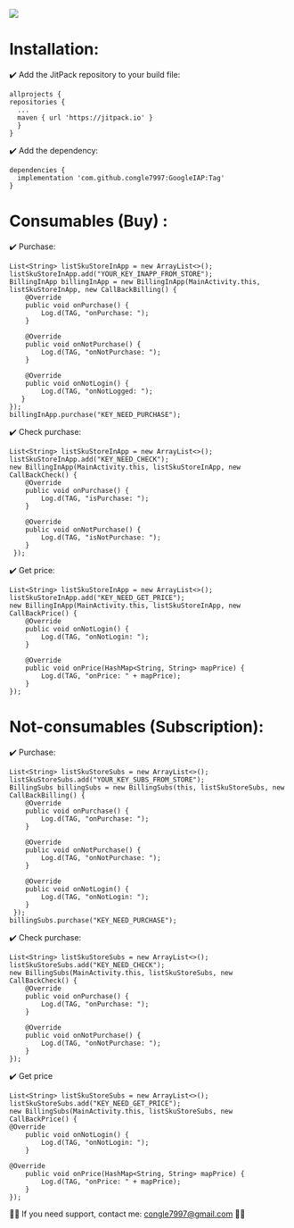 [![](https://jitpack.io/v/congle7997/GoogleIAP.svg)](https://jitpack.io/#congle7997/GoogleIAP)

# Installation:
  ✔️ Add the JitPack repository to your build file:
  
    allprojects {
    repositories {
      ...
      maven { url 'https://jitpack.io' }
      }
    }
  ✔️ Add the dependency:
  
    dependencies {
      implementation 'com.github.congle7997:GoogleIAP:Tag'
    }

# Consumables (Buy) :
  ✔️ Purchase:
  
    List<String> listSkuStoreInApp = new ArrayList<>();
    listSkuStoreInApp.add("YOUR_KEY_INAPP_FROM_STORE");
    BillingInApp billingInApp = new BillingInApp(MainActivity.this, listSkuStoreInApp, new CallBackBilling() {
        @Override
        public void onPurchase() {
            Log.d(TAG, "onPurchase: ");
        }

        @Override
        public void onNotPurchase() {
            Log.d(TAG, "onNotPurchase: ");
        }

        @Override
        public void onNotLogin() {
            Log.d(TAG, "onNotLogged: ");
       }
    });
    billingInApp.purchase("KEY_NEED_PURCHASE");
    
  ✔️ Check purchase:
  
    List<String> listSkuStoreInApp = new ArrayList<>();
    listSkuStoreInApp.add("KEY_NEED_CHECK");
    new BillingInApp(MainActivity.this, listSkuStoreInApp, new CallBackCheck() {
        @Override
        public void onPurchase() {
            Log.d(TAG, "isPurchase: ");
        }

        @Override
        public void onNotPurchase() {
            Log.d(TAG, "isNotPurchase: ");
        }
     });
     
  ✔️ Get price:
  
    List<String> listSkuStoreInApp = new ArrayList<>();
    listSkuStoreInApp.add("KEY_NEED_GET_PRICE");
    new BillingInApp(MainActivity.this, listSkuStoreInApp, new CallBackPrice() {
        @Override
        public void onNotLogin() {
            Log.d(TAG, "onNotLogin: ");
        }

        @Override
        public void onPrice(HashMap<String, String> mapPrice) {
            Log.d(TAG, "onPrice: " + mapPrice);
        }
    });
     
  
# Not-consumables (Subscription):
  ✔️ Purchase:
  
    List<String> listSkuStoreSubs = new ArrayList<>();
    listSkuStoreSubs.add("YOUR_KEY_SUBS_FROM_STORE");
    BillingSubs billingSubs = new BillingSubs(this, listSkuStoreSubs, new CallBackBilling() {
        @Override
        public void onPurchase() {
            Log.d(TAG, "onPurchase: ");
        }

        @Override
        public void onNotPurchase() {
            Log.d(TAG, "onNotPurchase: ");
        }

        @Override
        public void onNotLogin() {
            Log.d(TAG, "onNotLogin: ");
        }
     });
    billingSubs.purchase("KEY_NEED_PURCHASE");
 
  ✔️  Check purchase:
  
    List<String> listSkuStoreSubs = new ArrayList<>();
    listSkuStoreSubs.add("KEY_NEED_CHECK");
    new BillingSubs(MainActivity.this, listSkuStoreSubs, new CallBackCheck() {
        @Override
        public void onPurchase() {
            Log.d(TAG, "onPurchase: ");
        }

        @Override
        public void onNotPurchase() {
            Log.d(TAG, "onNotPurchase: ");
        }
    });
    
  ✔️  Get price
    
    List<String> listSkuStoreSubs = new ArrayList<>();
    listSkuStoreSubs.add("KEY_NEED_GET_PRICE");
    new BillingSubs(MainActivity.this, listSkuStoreSubs, new CallBackPrice() {
    @Override
        public void onNotLogin() {
            Log.d(TAG, "onNotLogin: ");
        }

    @Override
        public void onPrice(HashMap<String, String> mapPrice) {
            Log.d(TAG, "onPrice: " + mapPrice);
        }
    });
     
🤷‍♂️ If you need support, contact me: congle7997@gmail.com 🤷‍♂️      
